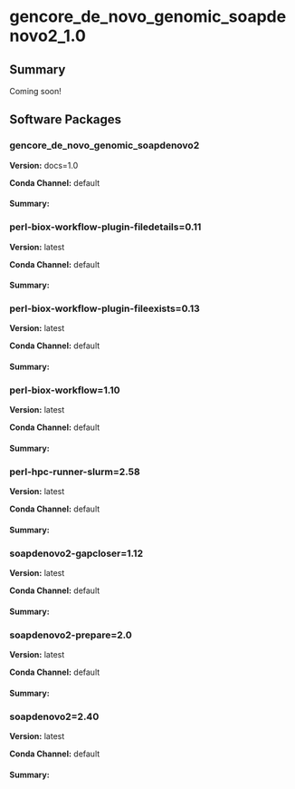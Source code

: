 # gencore_de_novo_genomic_soapdenovo2_1.0
## Summary

Coming soon!

## Software Packages

### gencore_de_novo_genomic_soapdenovo2
**Version:** docs=1.0

**Conda Channel:** default

#### Summary:




### perl-biox-workflow-plugin-filedetails=0.11
**Version:** latest

**Conda Channel:** default

#### Summary:




### perl-biox-workflow-plugin-fileexists=0.13
**Version:** latest

**Conda Channel:** default

#### Summary:




### perl-biox-workflow=1.10
**Version:** latest

**Conda Channel:** default

#### Summary:




### perl-hpc-runner-slurm=2.58
**Version:** latest

**Conda Channel:** default

#### Summary:




### soapdenovo2-gapcloser=1.12
**Version:** latest

**Conda Channel:** default

#### Summary:




### soapdenovo2-prepare=2.0
**Version:** latest

**Conda Channel:** default

#### Summary:




### soapdenovo2=2.40
**Version:** latest

**Conda Channel:** default

#### Summary:




